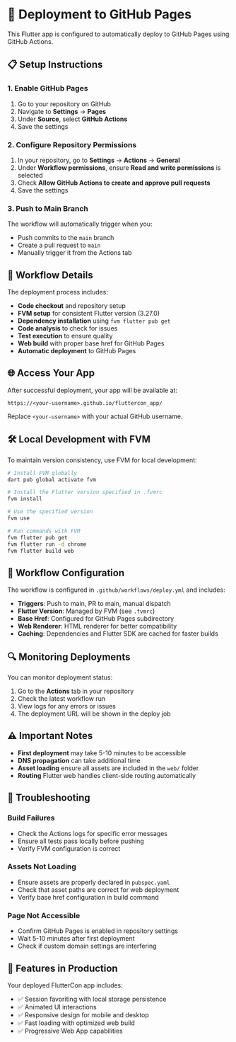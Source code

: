 # 🚀 Deployment to GitHub Pages

This Flutter app is configured to automatically deploy to GitHub Pages using GitHub Actions.

## 📋 Setup Instructions

### 1. Enable GitHub Pages

1. Go to your repository on GitHub
2. Navigate to **Settings** → **Pages**
3. Under **Source**, select **GitHub Actions**
4. Save the settings

### 2. Configure Repository Permissions

1. In your repository, go to **Settings** → **Actions** → **General**
2. Under **Workflow permissions**, ensure **Read and write permissions** is selected
3. Check **Allow GitHub Actions to create and approve pull requests**
4. Save the settings

### 3. Push to Main Branch

The workflow will automatically trigger when you:
- Push commits to the `main` branch
- Create a pull request to `main`
- Manually trigger it from the Actions tab

## 🔧 Workflow Details

The deployment process includes:

- **Code checkout** and repository setup
- **FVM setup** for consistent Flutter version (3.27.0)
- **Dependency installation** using `fvm flutter pub get`
- **Code analysis** to check for issues
- **Test execution** to ensure quality
- **Web build** with proper base href for GitHub Pages
- **Automatic deployment** to GitHub Pages

## 🌐 Access Your App

After successful deployment, your app will be available at:
```
https://<your-username>.github.io/fluttercon_app/
```

Replace `<your-username>` with your actual GitHub username.

## 🛠️ Local Development with FVM

To maintain version consistency, use FVM for local development:

```bash
# Install FVM globally
dart pub global activate fvm

# Install the Flutter version specified in .fvmrc
fvm install

# Use the specified version
fvm use

# Run commands with FVM
fvm flutter pub get
fvm flutter run -d chrome
fvm flutter build web
```

## 📝 Workflow Configuration

The workflow is configured in `.github/workflows/deploy.yml` and includes:

- **Triggers**: Push to main, PR to main, manual dispatch
- **Flutter Version**: Managed by FVM (see `.fvmrc`)
- **Base Href**: Configured for GitHub Pages subdirectory
- **Web Renderer**: HTML renderer for better compatibility
- **Caching**: Dependencies and Flutter SDK are cached for faster builds

## 🔍 Monitoring Deployments

You can monitor deployment status:

1. Go to the **Actions** tab in your repository
2. Check the latest workflow run
3. View logs for any errors or issues
4. The deployment URL will be shown in the deploy job

## ⚠️ Important Notes

- **First deployment** may take 5-10 minutes to be accessible
- **DNS propagation** can take additional time
- **Asset loading** ensure all assets are included in the `web/` folder
- **Routing** Flutter web handles client-side routing automatically

## 🐛 Troubleshooting

### Build Failures
- Check the Actions logs for specific error messages
- Ensure all tests pass locally before pushing
- Verify FVM configuration is correct

### Assets Not Loading
- Ensure assets are properly declared in `pubspec.yaml`
- Check that asset paths are correct for web deployment
- Verify base href configuration in build command

### Page Not Accessible
- Confirm GitHub Pages is enabled in repository settings
- Wait 5-10 minutes after first deployment
- Check if custom domain settings are interfering

## 🎉 Features in Production

Your deployed FlutterCon app includes:
- ✅ Session favoriting with local storage persistence
- ✅ Animated UI interactions
- ✅ Responsive design for mobile and desktop
- ✅ Fast loading with optimized web build
- ✅ Progressive Web App capabilities 